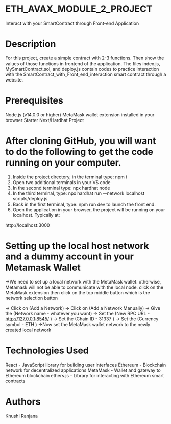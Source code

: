 # ETH_AVAX_MODULE_2_PROJECT
Interact with your SmartContract through Front-end Application

# Description
For this project, create a simple contract with 2-3 functions. Then show the values of those functions in frontend of the application. The files index.js, MySmartContract.sol, and deploy.js contain codes to practice interaction with the SmartContract_with_Front_end_interaction smart contract through a website.

# Prerequisites
Node.js (v14.0.0 or higher)
MetaMask wallet extension installed in your browser
Starter Next/Hardhat Project

# After cloning GitHub, you will want to do the following to get the code running on your computer.

1. Inside the project directory, in the terminal type: npm i
2. Open two additional terminals in your VS code
3. In the second terminal type: npx hardhat node
4. In the third terminal, type: npx hardhat run --network localhost scripts/deploy.js
5. Back in the first terminal, type: npm run dev to launch the front end.
6. Open the application in your browser, the project will be running on your localhost. Typically at:

http://localhost:3000
# Setting up the local host network and a dummy account in your Metamask Wallet
->We need to set up a local network with the MetaMask wallet. otherwise, Metamask will not be able to communicate with the local node. click on the MetaMask extension then click on the top middle button which is the network selection button

-> Click on (Add a Network)
-> Click on (Add a Network Manually)
-> Give the (Network name - whatever you want)
-> Set the (New RPC URL - http://127.0.0.1:8545/ )
-> Set the (Chain ID - 31337 )
-> Set the (Currency symbol - ETH )
->Now set the MetaMask wallet network to the newly created local network

# Technologies Used
React - JavaScript library for building user interfaces
Ethereum - Blockchain network for decentralized applications
MetaMask - Wallet and gateway to Ethereum blockchain
ethers.js - Library for interacting with Ethereum smart contracts

# Authors
Khushi Ranjana
